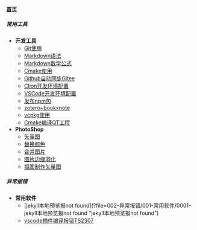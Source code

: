 
#### [首页](?file=首页 "返回首页")

##### 常用工具
- **开发工具**
    - [Git使用](?file=001-常用工具/001-开发工具/01-Git使用 "Git使用")
    - [Markdown语法](?file=001-常用工具/001-开发工具/02-Markdown语法 "Markdown语法")
    - [Markdown数学公式](?file=001-常用工具/001-开发工具/03-Markdown数学公式 "Markdown数学公式")
    - [Cmake使用](?file=001-常用工具/001-开发工具/04-Cmake使用 "Cmake使用")
    - [Github自动同步Gitee](?file=001-常用工具/001-开发工具/05-Github自动同步Gitee "Github自动同步Gitee")
    - [Clion开发环境配置](?file=001-常用工具/001-开发工具/06-Clion开发环境配置 "Clion开发环境配置")
    - [VSCode开发环境配置](?file=001-常用工具/001-开发工具/07-VSCode开发环境配置 "VSCode开发环境配置")
    - [发布npm包](?file=001-常用工具/001-开发工具/08-发布npm包 "发布npm包")
    - [zotero+bookxnote](?file=001-常用工具/001-开发工具/09-zotero+bookxnote "zotero+bookxnote")
    - [vcpkg使用](?file=001-常用工具/001-开发工具/10-vcpkg使用 "vcpkg使用")
    - [Cmake编译QT工程](?file=001-常用工具/001-开发工具/11-Cmake编译QT工程 "Cmake编译QT工程")
- **PhotoShop**
    - [矢量图](?file=001-常用工具/002-PhotoShop/01-矢量图 "矢量图")
    - [替换颜色](?file=001-常用工具/002-PhotoShop/02-替换颜色 "替换颜色")
    - [合并图片](?file=001-常用工具/002-PhotoShop/03-合并图片 "合并图片")
    - [图片边缘羽化](?file=001-常用工具/002-PhotoShop/04-图片边缘羽化 "图片边缘羽化")
    - [抠图制作矢量图](?file=001-常用工具/002-PhotoShop/05-抠图制作矢量图 "抠图制作矢量图")

##### 异常报错
- **常用软件**
    - [jekyll本地预览报not found](?file=002-异常报错/001-常用软件/0001-jekyll本地预览报not found "jekyll本地预览报not found")
    - [vscode插件编译报错TS2307](?file=002-异常报错/001-常用软件/0002-vscode插件编译报错TS2307 "vscode插件编译报错TS2307")
